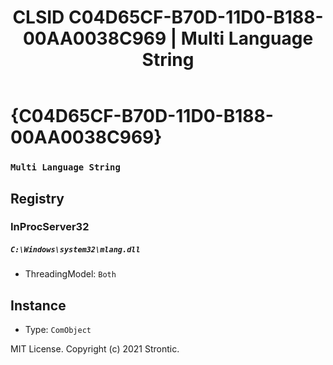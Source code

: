 ﻿---
title: "CLSID C04D65CF-B70D-11D0-B188-00AA0038C969 | Multi Language String"
excerpt: What is COM-Object CLSID C04D65CF-B70D-11D0-B188-00AA0038C969?
---

# {C04D65CF-B70D-11D0-B188-00AA0038C969}

### `Multi Language String`

## Registry


### InProcServer32

##### `C:\Windows\system32\mlang.dll`
* ThreadingModel: `Both`

## Instance

* Type: `ComObject`

MIT License. Copyright (c) 2021 Strontic.


